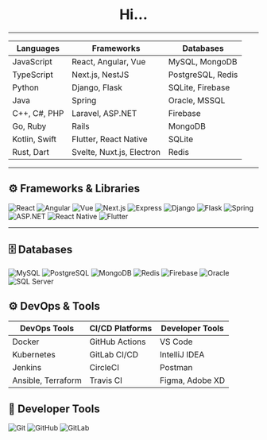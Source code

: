 <h1 align="center">
  Hi<span id="dots">...</span>
</h1>


---

|Languages|Frameworks|Databases|
|---------|----------|---------|
|JavaScript|React, Angular, Vue|MySQL, MongoDB|
|TypeScript|Next.js, NestJS|PostgreSQL, Redis|
|Python|Django, Flask|SQLite, Firebase|
|Java|Spring|Oracle, MSSQL|
|C++, C#, PHP|Laravel, ASP.NET|Firebase|
|Go, Ruby|Rails|MongoDB|
|Kotlin, Swift|Flutter, React Native|SQLite|
|Rust, Dart|Svelte, Nuxt.js, Electron|Redis|


---

## ⚙️ Frameworks & Libraries

![React](https://img.shields.io/badge/-React-61DAFB?logo=react&logoColor=black)
![Angular](https://img.shields.io/badge/-Angular-DD0031?logo=angular&logoColor=white)
![Vue](https://img.shields.io/badge/-Vue-4FC08D?logo=vue.js&logoColor=white)
![Next.js](https://img.shields.io/badge/-Next.js-000000?logo=next.js&logoColor=white)
![Express](https://img.shields.io/badge/-Express-000000?logo=express&logoColor=white)
![Django](https://img.shields.io/badge/-Django-092E20?logo=django&logoColor=white)
![Flask](https://img.shields.io/badge/-Flask-000000?logo=flask&logoColor=white)
![Spring](https://img.shields.io/badge/-Spring-6DB33F?logo=spring&logoColor=white)
![ASP.NET](https://img.shields.io/badge/-ASP.NET-512BD4?logo=dotnet&logoColor=white)
![React Native](https://img.shields.io/badge/-React%20Native-61DAFB?logo=react&logoColor=black)
![Flutter](https://img.shields.io/badge/-Flutter-02569B?logo=flutter&logoColor=white)

---

## 🗄️ Databases

![MySQL](https://img.shields.io/badge/-MySQL-4479A1?logo=mysql&logoColor=white)
![PostgreSQL](https://img.shields.io/badge/-PostgreSQL-336791?logo=postgresql&logoColor=white)
![MongoDB](https://img.shields.io/badge/-MongoDB-47A248?logo=mongodb&logoColor=white)
![Redis](https://img.shields.io/badge/-Redis-DC382D?logo=redis&logoColor=white)
![Firebase](https://img.shields.io/badge/-Firebase-FFCA28?logo=firebase&logoColor=black)
![Oracle](https://img.shields.io/badge/-Oracle-F80000?logo=oracle&logoColor=white)
![SQL Server](https://img.shields.io/badge/-SQL%20Server-CC2927?logo=microsoft-sql-server&logoColor=white)

## ⚙️ DevOps & Tools

| DevOps Tools     | CI/CD Platforms     | Developer Tools     |
|------------------|---------------------|----------------------|
| Docker           | GitHub Actions      | VS Code              |
| Kubernetes       | GitLab CI/CD        | IntelliJ IDEA        |
| Jenkins          | CircleCI            | Postman              |
| Ansible, Terraform | Travis CI         | Figma, Adobe XD      |


## 🧰 Developer Tools

![Git](https://img.shields.io/badge/-Git-F05032?logo=git&logoColor=white)
![GitHub](https://img.shields.io/badge/-GitHub-181717?logo=github&logoColor=white)
![GitLab](https://img.shields.io/badge/-GitLab-FC6D26?logo=gitlab&logoColor=white)

